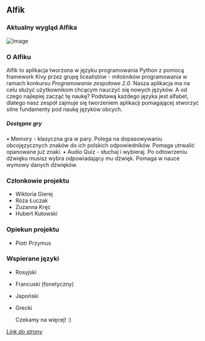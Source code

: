 ## Alfik

### Aktualny wygląd Alfika

![Image](https://github.com/wikucha/Alfik/blob/master/doc/app1.png?raw=true)

### O Alfiku

Alfik to aplikacja tworzona w języku programowania Python z pomocą framework Kivy przez grupę licealistów - miłośników programowania w ramach konkursu _Programowanie zespołowe 2.0_. Nasza aplikacja ma na celu służyć użytkownikom chcącym nauczyć się nowych języków. A od czego najlepiej zacząć tę naukę? Podstawą każdego języka jest alfabet, dlatego nasz zespół zajmuje się tworzeniem aplikacji pomagającej stworzyć silne fundamenty pod naukę języków obcych.

##### Dostępne gry
• Memory - klasyczna gra w pary. Polega na dopasowywaniu obcojęzycznych znaków do ich polskich odpowiedników. Pomaga utrwalić opanowane już znaki.
• Audio Quiz - słuchaj i wybieraj. Po odtowrzeniu dźwięku musisz wybra odpowiadający mu dźwięk. Pomaga w nauce wymowy danych dźwięków.

### Członkowie projektu

- Wiktoria Gierej
- Róża Łuczak
- Zuzanna Kręc
- Hubert Kutowski

### Opiekun projektu

- Piotr Przymus

### Wspierane języki

- Rosyjski
- Francuski (fonetyczny)
- Japoński
- Grecki

  Czekamy na więcej! :)


[_Link do strony_](https://wikucha.github.io/Alfik/)
